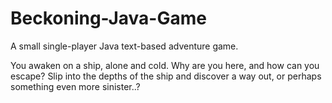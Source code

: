 # Beckoning-Java-Game
A small single-player Java text-based adventure game. 

You awaken on a ship, alone and cold. Why are you here, and how can you escape? 
Slip into the depths of the ship and discover a way out, or perhaps something even more sinister..?
